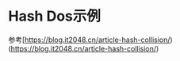 # Hash Dos示例

参考[https://blog.it2048.cn/article-hash-collision/)(https://blog.it2048.cn/article-hash-collision/)